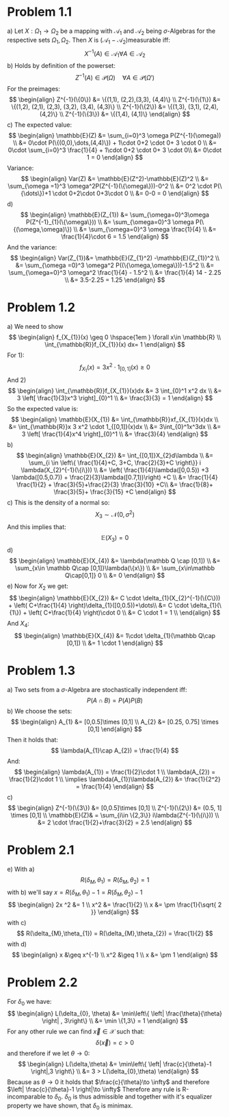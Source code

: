 # Problem 1.1
a)
Let $X:\Omega_{1} \to \Omega_{2}$ be a mapping with $\mathcal A_{1}$ and $\mathcal A_{2}$ being $\sigma$-Algebras for the respective sets $\Omega_{1}, \Omega_{2}$. Then $X$ is $(\mathcal A_{1}-\mathcal A_{2})$measurable iff:
$$
X^{-1}(A) \in \mathcal A_{1} \forall A\in\mathcal A_{2}
$$
b) 
Holds by definition of the powerset:
$$
Z^{-1}(A)\in \mathcal P(\Omega) \hspace{1em} \forall A\in\mathcal P(\Omega')
$$
For the preimages:
$$
\begin{align}
Z^{-1}(\{0\}) &= \{(1,1), (2,2),(3,3), (4,4)\} \\
Z^{-1}(\{1\}) &= \{(1,2), (2,1), (2,3), (3,2), (3,4), (4,3)\} \\
Z^{-1}(\{2\}) &= \{(1,3), (3,1), (2,4), (4,2)\} \\
Z^{-1}(\{3\}) &= \{(1,4), (4,1)\}
\end{align}
$$
c)
The expected value:
$$
\begin{align}
\mathbb{E}(Z) &= \sum_{i=0}^3 \omega P(Z^{-1}(\omega)) \\
&= 0\cdot P(\{(0,0),\dots,(4,4)\}) + 1\cdot 0+2 \cdot 0+ 3 \cdot 0 \\
&= 0\cdot \sum_{i=0}^3 \frac{1}{4} + 1\cdot 0+2 \cdot 0+ 3 \cdot 0\\
&= 0\cdot 1 = 0
\end{align}
$$
Variance:
$$
\begin{align}
Var(Z) &= \mathbb{E}(Z^2)-\mathbb{E}(Z)^2 \\
&= \sum_{\omega =1}^3 \omega^2P(Z^{-1}(\{\omega\}))-0^2 \\
&= 0^2 \cdot P(\{\dots\})+1 \cdot 0+2\cdot 0+3\cdot 0 \\
&= 0-0 = 0
\end{align}
$$
d)
$$
\begin{align}
\mathbb{E}(Z_{1}) &= \sum_{\omega=0}^3\omega P(Z^{-1}_{1}(\{\omega\})) \\
&= \sum_{\omega=0}^3 \omega P(\{(\omega,\omega)\}) \\
&= \sum_{\omega=0}^3 \omega \frac{1}{4} \\
&= \frac{1}{4}\cdot 6 = 1.5
\end{align}
$$
And the variance:
$$
\begin{align}
Var(Z_{1})&= \mathbb{E}(Z_{1}^2) -\mathbb{E}(Z_{1})^2 \\
&= \sum_{\omega =0}^3 \omega^2 P((\{\omega,\omega\}))-1.5^2 \\
&= \sum_{\omega=0}^3 \omega^2 \frac{1}{4} - 1.5^2 \\
&= \frac{1}{4} 14 - 2.25 \\
&= 3.5-2.25 = 1.25
\end{align}
$$
# Problem 1.2 
a)  We need to show
$$
\begin{align}
f_{X_{1}}(x) \geq 0 \hspace{1em } \forall x\in \mathbb{R} \\
\int_{\mathbb{R}}f_{X_{1}}(x) dx= 1
\end{align}
$$
For 1):
$$
f_{X_{1}}(x) = 3x^2\cdot 1_{[0,1]}(x) \geq 0
$$
And 2)
$$
\begin{align}
\int_{\mathbb{R}}f_{X_{1}}(x)dx &= 3 \int_{0}^1 x^2 dx \\
&= 3 \left[ \frac{1}{3}x^3 \right]_{0}^1 \\
&= \frac{3}{3} = 1
\end{align}
$$
So the expected value is:
$$
\begin{align}
\mathbb{E}(X_{1}) &= \int_{\mathbb{R}}xf_{X_{1}}(x)dx \\
&= \int_{\mathbb{R}}x 3 x^2 \cdot 1_{[0,1]}(x)dx \\
&= 3\int_{0}^1x^3dx  \\
&= 3 \left[ \frac{1}{4}x^4 \right]_{0}^1 \\
&= \frac{3}{4} 
\end{align}
$$
b)
$$
\begin{align}
\mathbb{E}(X_{2}) &= \int_{[0,1]}X_{2}d\lambda \\
&= \sum_{i \in \left\{ \frac{1}{4}+C, 3+C, \frac{2}{3}+C \right\}} i \lambda(X_{2}^{-1}(\{i\})) \\
&= \left(  \frac{1}{4}\lambda([0,0.5)) +3 \lambda([0.5,0.7)) + \frac{2}{3}\lambda([0.7,1))\right) +C \\
&= \frac{1}{4} \frac{1}{2} + \frac{3}{5}+\frac{2}{3} \frac{3}{10} +C\\
&= \frac{1}{8}+ \frac{3}{5}+ \frac{3}{15} +C
\end{align}
$$
c)
This is the density of a normal so:
$$
X_{3} \sim \mathcal N(0, \sigma^2)
$$
And this implies that:
$$
\mathbb{E}(X_{3}) = 0 
$$
d)
$$
\begin{align}
\mathbb{E}(X_{4}) &=  \lambda(\mathbb Q \cap [0,1]) \\
&= \sum_{x\in \mathbb Q\cap [0,1]}\lambda(\{x\}) \\
&=  \sum_{x\in\mathbb Q\cap[0,1]} 0 \\
&= 0 
\end{align}
$$
e) 
Now for $X_{2}$ we get:
$$
\begin{align}
\mathbb{E}(X_{2}) &= C \cdot \delta_{1}(X_{2}^{-1}(\{C\})) + \left( C+\frac{1}{4} \right)\delta_{1}([0,0.5))+\dots\\
&= C \cdot \delta_{1}(\{1\}) + \left( C+\frac{1}{4} \right)\cdot  0 \\
&= C \cdot 1  = 1 \\
\end{align}
$$
And $X_{4}$:
$$
\begin{align}
\mathbb{E}(X_{4}) &= 1\cdot \delta_{1}(\mathbb Q\cap [0,1]) \\
&= 1 \cdot 1
\end{align}
$$
# Problem 1.3
a) 
Two sets from a $\sigma$-Algebra are stochastically independent iff:
$$
P(A\cap B) = P(A)P(B)
$$
b)
We choose the sets:
$$
\begin{align}
A_{1} &= [0,0.5]\times [0,1] \\
A_{2} &= [0.25, 0.75] \times [0,1]
\end{align}
$$
Then it holds that:
$$
\lambda(A_{1}\cap A_{2}) = \frac{1}{4}
$$
And:
$$
\begin{align}
\lambda(A_{1}) = \frac{1}{2}\cdot 1 \\
\lambda(A_{2}) = \frac{1}{2}\cdot 1 \\
\implies \lambda(A_{1})\lambda(A_{2}) &= \frac{1}{2^2} = \frac{1}{4}
\end{align}
$$
c)
$$
\begin{align}
Z^{-1}(\{3\}) &= [0,0.5]\times [0,1] \\
Z^{-1}(\{2\}) &= (0.5, 1] \times [0,1] \\
\mathbb{E}(Z)& = \sum_{i\in \{2,3\}} i\lambda(Z^{-1}(\{i\})) \\
&= 2 \cdot \frac{1}{2}+\frac{3}{2} = 2.5
\end{align}
$$
# Problem 2.1
e)
With a)
$$
R(\delta_{M}, \theta_{1}) = R(\delta_{M},\theta_{2}) = 1
$$
with b) we'll say $x = R(\delta_{M}, \theta_{1}) -1 = R(\delta_{M},\theta_{2})-1$
$$
\begin{align}
2x ^2 &= 1 \\
x^2 &= \frac{1}{2} \\
x &= \pm \frac{1}{\sqrt{ 2 }}
\end{align}
$$
with c)
$$
R(\delta_{M},\theta_{1}) = R(\delta_{M},\theta_{2}) = \frac{1}{2}
$$
with d)
$$
\begin{align}
x &\geq x^{-1} \\
x^2 &\geq 1 \\
x &= \pm 1
\end{align}
$$
# Problem 2.2
For $\delta_{0}$ we have:
$$
\begin{align}
L(\delta_{0}, \theta) &= \min\left\{ \left| \frac{\theta}{\theta} \right|  , 3\right\}  \\
&= \min \{1,3\} = 1
\end{align}
$$
For any other rule we can find $\vec{x}\in \mathscr X$ such that:
$$
\delta(\vec{x}) = c >0
$$
and therefore if we let $\theta \to 0$:
$$
\begin{align}
L(\delta,\theta) &= \min\left\{ \left| \frac{c}{\theta}-1 \right|,3  \right\}  \\
&= 3 > L(\delta_{0},\theta)
\end{align}
$$
Because as $\theta\to 0$ it holds that $\frac{c}{\theta}\to \infty$  and therefore $\left| \frac{c}{\theta}-1 \right|\to \infty$
Therefore any rule is R-incomparable to $\delta_{0}$. $\delta_{0}$ is thus admissible and together with it's equalizer property we have shown, that $\delta_{0}$ is minimax.